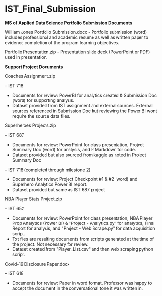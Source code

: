 # IST_Final_Submission

**MS of Applied Data Science Portfolio Submission Documents**

William Jones Portfolio Submission.docx - Portfolio submission (word) includes professional and academic resume as well as written paper to evidence completion of the program learning objectives. 

Portfolio Presentation.zip - Presentation slide deck (PowerPoint or PDF) used in presentation.

**Support Project Documents**

Coaches Assignment.zip

– IST 718 

- Documents for review: PowerBI for analytics created & Submission Doc (word) for supporting analysis.
- Dataset provided from IST assignment and external sources. External sources referenced in Submission Doc but reviewing the Power BI wont require the source data files.

Superheroes Projects.zip

– IST 687

- Documents for review: PowerPoint for class presentation, Project Summary Doc (word) for analysis, and R Markdown for code.
- Dataset provided but also sourced from kaggle as noted in Project Summary Doc

– IST 718 (completed through milestone 2)

- Documents for review: Project Checkpoint #1 & #2 (word) and Superhero Analytics Power BI report.
- Dataset provided but same as IST 687 project

NBA Player Stats Project.zip

– IST 652 

- Documents for review: PowerPoint for class presentation, NBA Player Prop Analytics (Power BI) & "Project - Analytics.py" for analytics, Final Report for analysis, and "Project - Web Scrape.py" for data acquisition script.
- Txt files are resulting documents from scripts generated at the time of the project. Not necessary for review.
- Dataset created from "Player_List.csv" and then web scraping python script. 

Covid-19 Disclosure Paper.docx

– IST 618 

- Documents for review: Paper in word format. Professor was happy to accept the document in the conversational tone it was written in.
